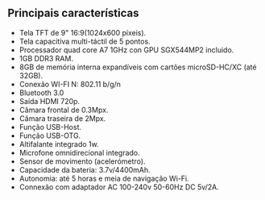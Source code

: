 ## Principais características

* Tela TFT de 9" 16:9(1024x600 píxeis).
* Tela capacitiva multi-táctil de 5 pontos.
* Processador quad core A7 1GHz con GPU SGX544MP2 incluido.
* 1GB DDR3 RAM.
* 8GB de memória interna expandíveis com cartões microSD-HC/XC (até 32GB).
* Conexão WI-FI N: 802.11 b/g/n
* Bluetooth 3.0
* Saída HDMI 720p.
* Câmara frontal de 0.3Mpx.
* Câmara traseira de 2Mpx.
* Função USB-Host.
* Função USB-OTG.
* Altifalante integrado 1w.
* Microfone omnidirecional integrado.
* Sensor de movimento (acelerómetro).
* Capacidade da bateria: 3.7v/4400mAh.
* Autonomia: até 5 horas e meia de navigação Wi-Fi.
* Connexão com adaptador AC 100-240v 50-60Hz DC 5v/2A.
